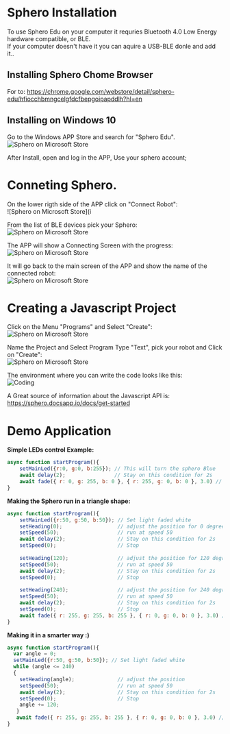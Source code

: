 # Sphero Installation

To use Sphero Edu on your computer it requries Bluetooth 4.0 Low Energy hardware compatible, or BLE.  
If your computer doesn't have it you can aquire a USB-BLE donle and add it..

## Installing Sphero Chome Browser
For to:
https://chrome.google.com/webstore/detail/sphero-edu/hfiocchbmngcelgfdcfbepgoipapddlh?hl=en

## Installing on Windows 10

Go to the Windows APP Store and search for "Sphero Edu".  
![Sphero on Microsoft Store](images/spherowindows10.png)  

After Install, open and log in the APP, Use your sphero account;

# Conneting Sphero.

On the lower rigth side of the APP click on "Connect Robot":  
![Sphero on Microsoft Store](i 


From the list of BLE devices pick your Sphero:  
![Sphero on Microsoft Store](images/PAIRSphero.png)

The APP will show a Connecting Screen with the progress:  
![Sphero on Microsoft Store](images/connecting.png)

It will go back to the main screen of the APP and show the name of the connected robot:  
![Sphero on Microsoft Store](images/Conected.png)

# Creating a Javascript Project
Click on the Menu "Programs" and Select "Create":  
![Sphero on Microsoft Store](images/SpheroNewProject.png)  

Name the Project and Select Program Type "Text", pick your robot and Click on "Create":  
![Sphero on Microsoft Store](images/SpheroNewJavaScriptProgram.png)  

The environment where you can write the code looks like this:  
![Coding](images/SpheroJavaScript.png)

A Great source of information about the Javascript API is:  
https://sphero.docsapp.io/docs/get-started

# Demo Application

**Simple LEDs control Example:**     
```js
async function startProgram(){
    setMainLed({r:0, g:0, b:255}); // This will turn the sphero Blue
    await delay(2);                // Stay on this condition for 2s
    await fade({ r: 0, g: 255, b: 0 }, { r: 255, g: 0, b: 0 }, 3.0) // This Command will change lights from Green to RED in 3s
}
```  

**Making the Sphero run in a triangle shape:**  
```js
async function startProgram(){
    setMainLed({r:50, g:50, b:50}); // Set light faded white
    setHeading(0);                  // adjust the position for 0 degrees
    setSpeed(50);                   // run at speed 50 
    await delay(2);                 // Stay on this condition for 2s
    setSpeed(0);                    // Stop
    
    setHeading(120);                // adjust the position for 120 degrees
    setSpeed(50);                   // run at speed 50 
    await delay(2);                 // Stay on this condition for 2s
    setSpeed(0);                    // Stop
    
    setHeading(240);                // adjust the position for 240 degrees
    setSpeed(50);                   // run at speed 50 
    await delay(2);                 // Stay on this condition for 2s
    setSpeed(0);                    // Stop
    await fade({ r: 255, g: 255, b: 255 }, { r: 0, g: 0, b: 0 }, 3.0) // Fade lights off
}
``` 

**Making it in a smarter way :)**  
```js
async function startProgram(){
  var angle = 0;
  setMainLed({r:50, g:50, b:50}); // Set light faded white
  while (angle <= 240)
  {
    setHeading(angle);              // adjust the position
    setSpeed(50);                   // run at speed 50 
    await delay(2);                 // Stay on this condition for 2s
    setSpeed(0);                    // Stop
    angle += 120;
   }
   await fade({ r: 255, g: 255, b: 255 }, { r: 0, g: 0, b: 0 }, 3.0) // Fade lights off
}
``` 





